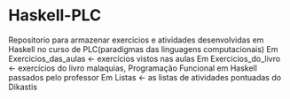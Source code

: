 # Haskell-PLC
Repositorio para armazenar exercicios e atividades desenvolvidas em Haskell no curso de PLC(paradigmas das linguagens computacionais)
Em Exercicios_das_aulas <- exercícios vistos nas aulas
Em Exercicios_do_livro <- exercícios do livro malaquias, Programação Funcional em Haskell passados pelo professor
Em Listas <- as listas de atividades pontuadas do Dikastis

